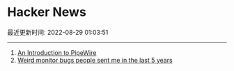 # Hacker News

最近更新时间: 2022-08-29 01:03:51

--- 
1. [An Introduction to PipeWire](https://bootlin.com/blog/an-introduction-to-pipewire/) 
2. [Weird monitor bugs people sent me in the last 5 years](https://notes.alinpanaitiu.com/Weird%20monitor%20bugs) 
